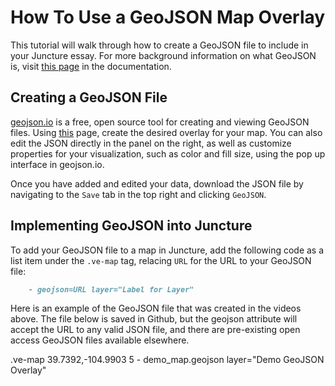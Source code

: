 # How To Use a GeoJSON Map Overlay

This tutorial will walk through how to create a GeoJSON file to include in your Juncture essay. For more background information on what GeoJSON is, visit [this page](https://juncture-digital.org/resources/geojson) in the documentation.

## Creating a GeoJSON File
[geojson.io](https://geojson.io/#map=2/0/20) is a free, open source tool for creating and viewing GeoJSON files. Using [this](https://geojson.io/#map=2/0/20) page, create the desired overlay for your map. You can also edit the JSON directly in the panel on the right, as well as customize properties for your visualization, such as color and fill size, using the pop up interface in geojson.io.

<ve-media src="gh:juncture-digital/media/videos/geojson1.gif" no-caption no-info-icon width="60%"></ve-media>

<ve-media src="gh:juncture-digital/media/videos/geojson2.gif" no-caption no-info-icon width="60%"></ve-media>

Once you have added and edited your data, download the JSON file by navigating to the `Save` tab in the top right and clicking `GeoJSON`.

<ve-media src="gh:juncture-digital/media/videos/geojson_save.gif" no-caption no-info-icon width="60%"></ve-media>

## Implementing GeoJSON into Juncture
To add your GeoJSON file to a map in Juncture, add the following code as a list item under the `.ve-map` tag, relacing `URL` for the URL to your GeoJSON file:
``` markdown
    - geojson=URL layer="Label for Layer"
```

Here is an example of the GeoJSON file that was created in the videos above. The file below is saved in Github, but the geojson attribute will accept the URL to any valid JSON file, and there are pre-existing open access GeoJSON files available elsewhere.

<ve-snippet label="Map with a GeoJSON overlay" prefix="juncture-digital/juncture" path="examples/geojson">
    .ve-map 39.7392,-104.9903 5
        - demo_map.geojson layer="Demo GeoJSON Overlay"
</ve-snippet>
